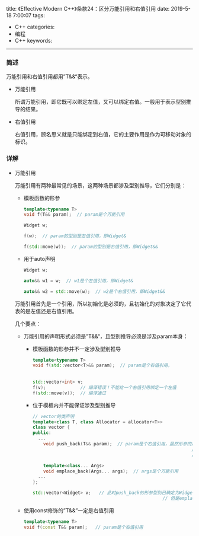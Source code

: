 title: 《Effective Modern C++》条款24：区分万能引用和右值引用
date: 2019-5-18 7:00:07
tags:
- C++
categories:
- 编程
- C++
keywords:

---

### 简述

万能引用和右值引用都用”T&&“表示。

- 万能引用
    
    所谓万能引用，即它既可以绑定左值，又可以绑定右值。一般用于表示型别推导的结果。
    
- 右值引用
    
    右值引用，顾名思义就是只能绑定到右值，它的主要作用是作为可移动对象的标识。
    
<!-- more -->

### 详解

- 万能引用
    
    万能引用有两种最常见的场景，这两种场景都涉及型别推导，它们分别是：
    
    - 模板函数的形参
        
        ```cpp
        template<typename T>
        void f(T&& param);  // param是个万能引用
        
        Widget w;
        
        f(w);  // param的型别是左值引用，即Widget&
        
        f(std::move(w));  // param的型别是右值引用，即Widget&&
        ```
        
    - 用于auto声明
        
        ```cpp
        Widget w;
        
        auto&& w1 = w;  // w1是个左值引用，即Widget&
        
        auto&& w2 = std::move(w);  // w2是个右值引用，即Widget&&
        ```
        
    
     万能引用首先是一个引用，所以初始化是必须的，且初始化的对象决定了它代表的是左值还是右值引用。
    
    几个要点：
    
    - 万能引用的声明形式必须是”T&&“，且型别推导必须是涉及param本身：
        - 模板函数的形参并不一定涉及型别推导
            
            ```cpp
            template<typename T>
            void f(std::vector<T>&& param);  // param是个右值引用，
            															   // 因为型别已确定是std::vector<T>&&，
            																 // 而非T&&
            std::vector<int> v;
            f(v);             // 编译错误！不能给一个右值引用绑定一个左值
            f(std::move(v));  // 编译通过
            ```
            
        - 位于模板内并不能保证涉及型别推导
            
            ```cpp
            // vector的类声明
            template<class T, class Allocator = allocator<T>>
            class vector {
            public:
              ...
            	void push_back(T&& param);  // param是个右值引用，虽然形参的声明形式为”T&&“，
            															// 但是调用该函数并不涉及型别推导，
            															// 因为T的类型在创建vector时已确定。
            
            	template<class... Args>
            	void emplace_back(Args... args);  // args是个万能引用
              ...
            };
            
            std::vector<Widget> v;   // 此时push_back的形参型别已确定为Widget,
            												 // 但是emplace_back的形参需要推导。
            ```
            
    - 使用const修饰的”T&&”一定是右值引用
        
        ```cpp
        template<typename T>
        void f(const T&& param);   // param是个右值引用
        ```
